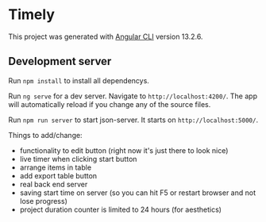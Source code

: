 # Timely

This project was generated with [Angular CLI](https://github.com/angular/angular-cli) version 13.2.6.

## Development server

Run `npm install` to install all dependencys.

Run `ng serve` for a dev server. Navigate to `http://localhost:4200/`. The app will automatically reload if you change any of the source files.

Run `npm run server` to start json-server. It starts on `http://localhost:5000/`.


Things to add/change:
  - functionality to edit button (right now it's just there to look nice)
  - live timer when clicking start button
  - arrange items in table
  - add export table button
  - real back end server
  - saving start time on server (so you can hit F5 or restart browser and not lose progress)
  - project duration counter is limited to 24 hours (for aesthetics)

